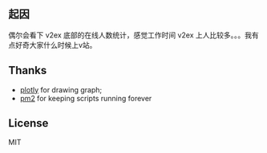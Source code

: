 ## 起因

偶尔会看下 v2ex 底部的在线人数统计，感觉工作时间 v2ex 上人比较多。。。我有点好奇大家什么时候上v站。

## Thanks

- [plotly](https://plot.ly/javascript/time-series/) for drawing graph;
- [pm2](https://github.com/Unitech/pm2) for keeping scripts running forever

## License
MIT
